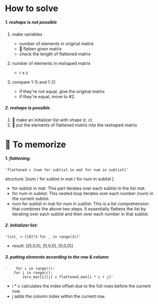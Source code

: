 # How to solve 
##### 1. reshape is not possible
1. make variables
    - number of elements in original matrix
    - 📕 flatten given matrix
    - check the length of flattened matrix
  
2. number of elements in reshaped matrix
    - r x c

3. compare 1-1) and 1-2)
    - if they're not equal, give the original matrix
    - if they're equal, move to #2.

##### 2. reshape is possible
1. 📕 make an initializer list with shape (r, c)
2. 📕 put the elements of flattened matrix into the reshaped matrix

# 📕 To memorize
##### 1. flattening: 
    'flattened = [num for sublist in mat for num in sublist]'
structure: [num / for sublist in mat / for num in sublist ]
- for sublist in mat: This part iterates over each sublist in the list mat.
- for num in sublist: This nested loop iterates over each number (num) in the current sublist.
- num for sublist in mat for num in sublist: This is a list comprehension that combines the above two steps. It essentially flattens the list by iterating over each sublist and then over each number in that sublist.


##### 2. Initializer list:
    'list_ = [[0]*3 for _ in range(3)]'
- result: [[0,0,0], [0,0,0], [0,0,0]]

##### 3. putting elements according to the row & column
    '    for i in range(r):
        for j in range(c):
            zero_mat[i][j] = flattened_mat[i * c + j]'
- i * c calculates the index offset due to the full rows before the current row.
- j adds the column index within the current row.
